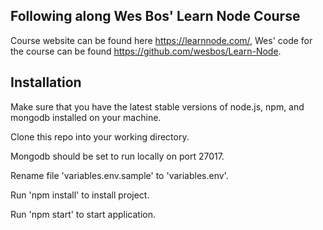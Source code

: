 ## Following along Wes Bos' Learn Node Course

Course website can be found here https://learnnode.com/, Wes' code for the course can be found https://github.com/wesbos/Learn-Node.

## Installation

Make sure that you have the latest stable versions of node.js, npm, and mongodb installed on your machine.

Clone this repo into your working directory. 

Mongodb should be set to run locally on port 27017.

Rename file 'variables.env.sample' to 'variables.env'.

Run 'npm install' to install project. 

Run 'npm start' to start application. 


